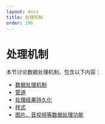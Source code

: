 ```yaml
---
layout: docs
title: 处理机制
order: 296
---
```

<a id="fop"></a>

# 处理机制

本节讨论数据处理机制，包含以下内容：

* [数据处理机制](/docs/v6/api/overview/Fop/fop/fop.html "数据处理机制")
* [管道](/docs/v6/api/overview/Fop/fop/pipeline.html "管道")
* [处理结果持久化](/docs/v6/api/overview/Fop/fop/persistent-fop.html "处理结果持久化")
* [样式](/docs/v6/api/overview/Fop/fop/style.html "样式")
* [图片、音视频等数据处理功能](/docs/v6/api/overview/Fop/fop/builtin-fop.html)

